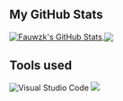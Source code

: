 ## My GitHub Stats
<a href="https://github.com/fauwzk">
  <img align="center" src="https://github-readme-stats.vercel.app/api?username=fauwzk&show_icons=true&line_height=27&count_private=tru&theme=github_dark" alt="Fauwzk's GitHub Stats" />
</a>

<a href="https://github.com/fauwzk">
  <img align="center" src="https://github-readme-stats.vercel.app/api/top-langs/?username=fauwzk&hide=lua&langs_count=3&theme=github_dark" />
</a>

## Tools used
![Visual Studio Code](https://img.shields.io/badge/Visual%20Studio%20Code-0078d7.svg?style=for-the-badge&logo=visual-studio-code&logoColor=white)
![](https://img.shields.io/badge/Editor-IntelliJ_IDEA-informational?style=flat&logo=intellij-idea&logoColor=white&color=2bbc8a)

<!-- Resources -->
<!-- Icons: https://simpleicons.org/ -->
<!-- GitHub Stats: https://github.com/anuraghazra/github-readme-stats -->
<!-- Emojis: https://emojipedia.org/emoji/ -->
<!-- HTML Emojis: https://www.fileformat.info/index.htm -->
<!-- Shields: https://shields.io/ -->
<!-- Awesome GitHub Profile README: https://github.com/abhisheknaiidu/awesome-github-profile-readme -->
